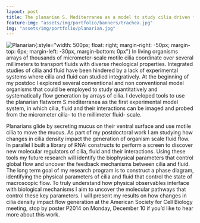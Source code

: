 ```yaml
---
layout: post
title: The planarian S. Mediterranea as a model to study cilia driven flows
feature-img: "assets/img/portfolio/banners/trachea.jpg"
img: "assets/img/portfolio/planarian.jpg"
---
```


![Planarian](../assets/img/portfolio/planarian.gif){:style="width: 500px; float: right; margin-right: -50px; margin-top: 6px; margin-left: -30px, margin-bottom: 0px"}
In living organisms arrays of thousands of micrometer-scale motile cilia coordinate over several millimeters to transport fluids with diverse rheological properties. Integrated studies of cilia and fluid have been hindered by a lack of experimental systems where cilia and fluid can studied integratively. At the beginning of my postdoc I explored several conventional and non conventional model organisms that could be employed to study quantitatively and systematically flow generation by arrays of cilia. I developed tools to use the planarian flatworm S.mediterranea as the first experimental model system, in which cilia, fluid and their interactions can be imaged and probed from the micrometer cilia- to the millimeter fluid- scale. 

Planarians glide by secreting mucus on their ventral surface and use motile cilia to move the mucus. As part of my postdoctoral work I am studying how changes in cilia density impact the generation of organism scale fluid flow. In parallel I built a library of RNAi constructs to perform a screen to discover new molecular regulators of cilia, fluid and their interactions. Using these tools my future research  will identify the biophysical parameters that control global flow and uncover the feedback mechanisms between cilia and fluid. The long term goal of my research program is to construct a phase diagram, identifying the physical parameters of cilia and fluid that control the state of macroscopic flow. To truly understand how physical observables interface with biological mechanisms I aim to uncover the molecular pathways that control these key parameters. 
I will present my results on how changes in cilia density impact flow generation at the American Society for Cell Biology meeting, stop by poster P2014 on Monday, December 10 if you’d like to hear more about this work.
